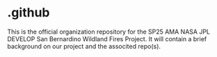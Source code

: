 # .github
This is the official organization repository for the SP25 AMA NASA JPL DEVELOP San Bernardino Wildland Fires Project. It will contain a brief background on our project and the associted repo(s).
